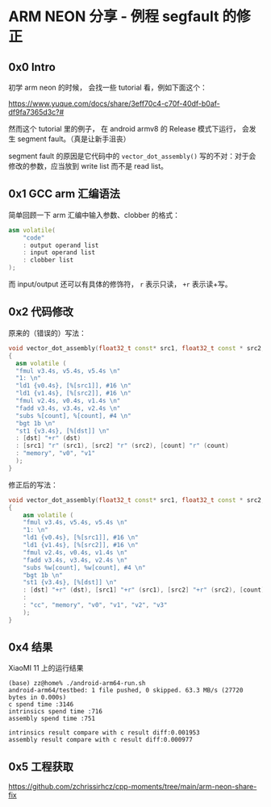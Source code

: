 # ARM NEON 分享 - 例程 segfault 的修正

## 0x0 Intro
初学 arm neon 的时候， 会找一些 tutorial 看，例如下面这个：

https://www.yuque.com/docs/share/3eff70c4-c70f-40df-b0af-df9fa7365d3c?#

然而这个 tutorial 里的例子， 在 android armv8 的 Release 模式下运行， 会发生 segment fault。（真是让新手沮丧）

segment fault 的原因是它代码中的 `vector_dot_assembly()` 写的不对：对于会修改的参数，应当放到 write list 而不是 read list。

## 0x1 GCC arm 汇编语法

简单回顾一下 arm 汇编中输入参数、clobber 的格式：

```c++
asm volatile(
    "code"
    : output operand list
    : input operand list
    : clobber list
);
```

而 input/output 还可以有具体的修饰符， `r` 表示只读， `+r` 表示读+写。


## 0x2 代码修改

原来的（错误的）写法：
```c++
void vector_dot_assembly(float32_t const* src1, float32_t const * src2, float32_t *dst, uint32_t count)
{
  asm volatile (
  "fmul v3.4s, v5.4s, v5.4s \n"
  "1: \n"
  "ld1 {v0.4s}, [%[src1]], #16 \n"
  "ld1 {v1.4s}, [%[src2]], #16 \n"
  "fmul v2.4s, v0.4s, v1.4s \n"
  "fadd v3.4s, v3.4s, v2.4s \n"
  "subs %[count], %[count], #4 \n"
  "bgt 1b \n"
  "st1 {v3.4s}, [%[dst]] \n"
  : [dst] "+r" (dst)
  : [src1] "r" (src1), [src2] "r" (src2), [count] "r" (count)
  : "memory", "v0", "v1"
  );
}
```

修正后的写法：
```c++
void vector_dot_assembly(float32_t const* src1, float32_t const * src2, float32_t *dst, uint32_t count)
{
    asm volatile (
    "fmul v3.4s, v5.4s, v5.4s \n"
    "1: \n"
    "ld1 {v0.4s}, [%[src1]], #16 \n"
    "ld1 {v1.4s}, [%[src2]], #16 \n"
    "fmul v2.4s, v0.4s, v1.4s \n"
    "fadd v3.4s, v3.4s, v2.4s \n"
    "subs %w[count], %w[count], #4 \n"
    "bgt 1b \n"
    "st1 {v3.4s}, [%[dst]] \n"
    : [dst] "+r" (dst), [src1] "+r" (src1), [src2] "+r" (src2), [count] "+r" (count)
    : 
    : "cc", "memory", "v0", "v1", "v2", "v3"
    );
}
```


## 0x4 结果
XiaoMI 11 上的运行结果
```
(base) zz@home% ./android-arm64-run.sh  
android-arm64/testbed: 1 file pushed, 0 skipped. 63.3 MB/s (27720 bytes in 0.000s)
c spend time :3146
intrinsics spend time :716
assembly spend time :751

intrinsics result compare with c result diff:0.001953
assembly result compare with c result diff:0.000977
```

## 0x5 工程获取

https://github.com/zchrissirhcz/cpp-moments/tree/main/arm-neon-share-fix